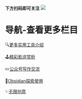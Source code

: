 **下方扫码即可关注**
![](https://obsidian-1324919814.cos.ap-chengdu.myqcloud.com/%E5%85%AC%E4%BC%97%E5%8F%B7%E4%BA%8C%E7%BB%B4%E7%A0%81.jpg)
# 导航-查看更多栏目
🔍[更多实用工具介绍](https://mp.weixin.qq.com/mp/homepage?__biz=Mzg3NTk4Mjg5NA==&hid=5&sn=88646c3d8499dc084210d4f483c01644)

🕹️[精彩影评赏析](https://mp.weixin.qq.com/mp/homepage?__biz=Mzg3NTk4Mjg5NA==&hid=3&sn=f8299e2d6c0889dbb620191cb40cb901)

✏️[公众号写作交流](https://mp.weixin.qq.com/mp/homepage?__biz=Mzg3NTk4Mjg5NA==&hid=2&sn=4642893fbd5655fad35f34e3235d8073)

🎯[Obsidian探索使用](https://mp.weixin.qq.com/mp/homepage?__biz=Mzg3NTk4Mjg5NA==&hid=1&sn=8fa82282a2a16ac8b1b80dd0f7279d75)

✨[无限创意](https://mp.weixin.qq.com/mp/homepage?__biz=Mzg3NTk4Mjg5NA==&hid=4&sn=466012ba8f6c6e19a42dd800540f33ac)


